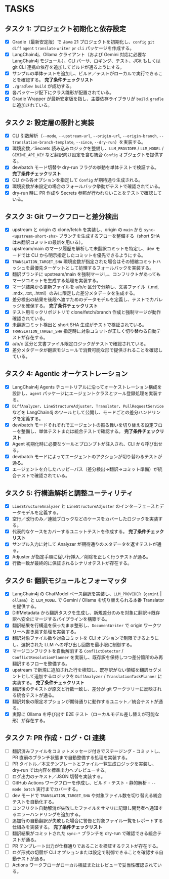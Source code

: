 # TASKS

## タスク 1: プロジェクト初期化と依存設定
- [x] Gradle（最新安定版）で Java 21 プロジェクトを初期化し、`config` `git` `diff` `agent` `translate` `writer` `pr` `cli` パッケージを作成する。
- [x] LangChain4j、Ollama クライアント（および Gemini 対応に必要な LangChain4j モジュール）、CLI パーサ、ロギング、テスト、JGit もしくは git CLI 連携の依存を追加してビルドが通るようにする。
- [x] サンプルの単体テストを追加し、ビルド／テストがローカルで実行できることを確認する。
**完了条件チェックリスト**
- [x] `./gradlew build` が成功する。
- [x] 各パッケージ配下にクラス雛形が配置されている。
- [x] Gradle Wrapper が最新安定版を指し、主要依存ライブラリが `build.gradle` に追加されている。

## タスク 2: 設定層の設計と実装
- [x] CLI 引数解析（`--mode`, `--upstream-url`, `--origin-url`, `--origin-branch`, `--translation-branch-template`, `--since`, `--dry-run`）を実装する。
- [x] 環境変数／Secrets 読み込みロジックを整備し、`LLM_PROVIDER` / `LLM_MODEL` / `GEMINI_API_KEY` など翻訳向け設定を含む統合 `Config` オブジェクトを提供する。
- [x] dev/batch モード切替や dry-run フラグの挙動を単体テストで検証する。
**完了条件チェックリスト**
- [x] CLI から各オプションを指定して `Config` が期待通り生成される。
- [x] 環境変数が未設定の場合のフォールバック挙動がテストで確認されている。
- [x] dry-run 時に PR 作成や Secrets 参照が行われないことをテストで確認している。

## タスク 3: Git ワークフローと差分検出
- [x] upstream と origin の clone/fetch を実装し、origin の `main` から `sync-<upstream-short-sha>` ブランチを生成するフローを整備する（short SHA は未翻訳コミットの最新を用いる）。
- [x] upstream/main のマージ履歴を解析して未翻訳コミットを特定し、dev モードでは CLI から明示指定したコミットを優先できるようにする。
- [x] `TRANSLATION_TARGET_SHA` 環境変数が指定された場合はその短縮コミットハッシュを最優先ターゲットとして処理するフォールバックを実装する。
- [x] 翻訳ブランチに upstream/main を強制マージし、コンフリクトがあってもマージコミットを生成する処理を実装する。
- [x] マージ結果から更新ファイルを a/b/c 区分で分類し、文書ファイル（.md, .mdx, .txt, .html）のみに限定した差分メタデータを生成する。
- [x] 差分検出の結果を後段へ渡すためのデータモデルを定義し、テストでカバレッジを確保する。
**完了条件チェックリスト**
- [x] テスト用モックリポジトリで clone/fetch/branch 作成と強制マージが動作確認されている。
- [x] 未翻訳コミット検出と short SHA 生成がテストで検証されている。
- [x] `TRANSLATION_TARGET_SHA` 指定時に対象コミットが正しく切り替わる自動テストが存在する。
- [x] a/b/c 区分と文書ファイル限定ロジックがテストで確認されている。
- [x] 差分メタデータが翻訳モジュールで消費可能な形で提供されることを確認している。

## タスク 4: Agentic オーケストレーション
- [x] LangChain4j Agents チュートリアルに沿ってオーケストレーション構成を設計し、`agent` パッケージにエージェントクラスとツール登録処理を実装する。
- [x] `DiffAnalyzer`、`LineStructureAdjuster`、`Translator`、`PullRequestService` などを LangChain4j のツールとして公開し、モードごとの差分ハンドリングを定義する。
- [x] dev/batch モードそれぞれでエージェントの振る舞いを切り替える設定フローを整備し、単体テストまたは統合テストで確認する。
**完了条件チェックリスト**
- [x] Agent 初期化時に必要なツールとプロンプトが注入され、CLI から呼び出せる。
- [x] dev/batch モードによってエージェントのアクションが切り替わるテストが通る。
- [x] エージェントを介したハッピーパス（差分検出→翻訳→コミット準備）が統合テストで確認されている。

## タスク 5: 行構造解析と調整ユーティリティ
- [x] `LineStructureAnalyzer` と `LineStructureAdjuster` のインターフェースとデータモデルを定義する。
- [x] 空行／改行のみ／連続ブロックなどのケースをカバーしたロジックを実装する。
- [x] 代表的なケースをカバーするユニットテストを作成する。
**完了条件チェックリスト**
- [x] サンプル入力に対して Analyzer が期待通りのメタデータを返すテストが通る。
- [x] Adjuster が指定手順に従い行挿入／削除を正しく行うテストが通る。
- [x] 行数一致が最終的に保証されるシナリオテストが存在する。

## タスク 6: 翻訳モジュールとフォーマッタ
- [x] LangChain4j の ChatModel ベース翻訳を実装し、`LLM_PROVIDER`（`gemini` | `ollama`）と `LLM_MODEL` で Gemini / Ollama を切り替えられる本番 Translator を提供する。
- [x] DiffMetadata から翻訳タスクを生成し、新規差分のみを対象に翻訳→既存訳へ安全にマージするパイプラインを構築する。
- [x] 翻訳結果を行構造を保ったまま整形し、`DocumentWriter` で origin ワークツリーへ書き戻す処理を実装する。
- [x] 翻訳対象ファイル数や対象コミットを CLI オプションで制限できるようにし、選択された LLM への呼び出し回数を最小限に制御する。
- [x] マージコンフリクトを自動解消する `ConflictDetector` / `ConflictResolutionPlanner` を実装し、既存訳を保持しつつ差分箇所のみ再翻訳するフローを整備する。
- [x] upstream で新規に追加された行を検知し、既存訳がない領域を翻訳セグメントとして追加するロジックを `DiffAnalyzer` / `TranslationTaskPlanner` に実装する。
**完了条件チェックリスト**
- [x] 翻訳後のテキストが原文と行数一致し、差分が git ワークツリーに反映される統合テストが通る。
- [x] 翻訳対象の限定オプションが期待通りに動作するユニット／統合テストが通る。
- [x] 実際に Ollama を呼び出す E2E テスト（ローカルモデル差し替えが可能な形）が存在する。

## タスク 7: PR 作成・ログ・CI 連携
- [ ] 翻訳済みファイルをコミットメッセージ付きでステージング・コミットし、PR 直前のブランチ状態まで自動整備する処理を実装する。
- [ ] PR タイトル／本文テンプレートとファイル一覧生成ロジックを実装し、dry-run では内容を標準出力へプレビューする。
- [ ] ログ出力のテキスト／JSON 切替を実装する。
- [ ] GitHub Actions ワークフローを作成し、ビルド・テスト・静的解析・`--mode batch` 実行までカバーする。
- [ ] dev モードで `TRANSLATION_TARGET_SHA` や対象ファイル数を切り替える統合テストを自動化する。
- [ ] コンフリクト自動解消が失敗したファイルをサマリに記録し開発者へ通知するエラーハンドリングを追加する。
- [ ] 追加行の自動翻訳が失敗した場合に警告と対象ファイル一覧をレポートする仕組みを実装する。
**完了条件チェックリスト**
- [ ] 翻訳結果がコミットされた `sync-*` ブランチを dry-run で確認できる統合テストが通る。
- [ ] PR テンプレート出力が仕様通りであることを検証するテストが存在する。
- [ ] ログ形式の切替が CLI オプションまたは設定で制御できることを確認する自動テストが通る。
- [ ] Actions ワークフローがローカル検証またはレビューで妥当性確認されている。
